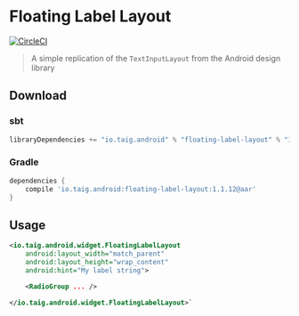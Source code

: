 # Floating Label Layout

[![CircleCI](https://circleci.com/gh/Taig/floating-label-layout/tree/master.svg?style=shield)](https://circleci.com/gh/Taig/floating-label-layout/tree/master)

> A simple replication of the `TextInputLayout` from the Android design library

## Download

### sbt

```scala
libraryDependencies += "io.taig.android" % "floating-label-layout" % "1.1.12"
```

### Gradle

```groovy
dependencies {
    compile 'io.taig.android:floating-label-layout:1.1.12@aar'
}
```

## Usage

```xml
<io.taig.android.widget.FloatingLabelLayout
    android:layout_width="match_parent"
    android:layout_height="wrap_content"
    android:hint="My label string">

    <RadioGroup ... />

</io.taig.android.widget.FloatingLabelLayout>`
```